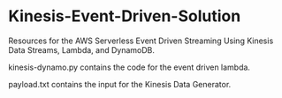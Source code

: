 # Kinesis-Event-Driven-Solution
Resources for the AWS Serverless Event Driven Streaming Using Kinesis Data Streams, Lambda, and DynamoDB.

kinesis-dynamo.py contains the code for the event driven lambda. 

payload.txt contains the input for the Kinesis Data Generator. 
